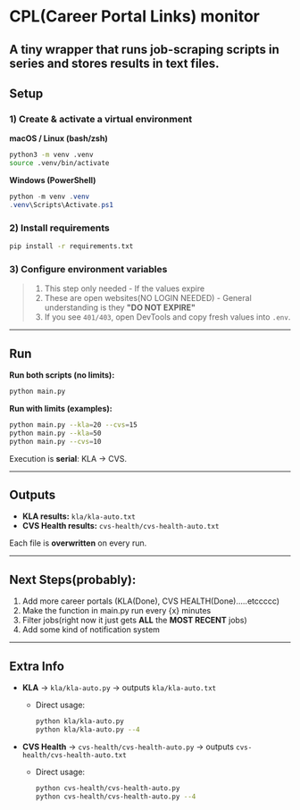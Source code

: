 # CPL(Career Portal Links) monitor

A tiny wrapper that runs job-scraping scripts **in series** and stores results in text files.
---


## Setup

### 1) Create & activate a virtual environment

**macOS / Linux (bash/zsh)**
```bash
python3 -m venv .venv
source .venv/bin/activate
```

**Windows (PowerShell)**
```powershell
python -m venv .venv
.venv\Scripts\Activate.ps1
```

### 2) Install requirements
```bash
pip install -r requirements.txt
```

### 3) Configure environment variables

>1. This step only needed - If the values expire
>2. These are open websites(NO LOGIN NEEDED) - General understanding is they **"DO NOT EXPIRE"** 
>3. If you see `401/403`, open DevTools and copy fresh values into `.env`.

---

## Run

**Run both scripts (no limits):**
```bash
python main.py
```

**Run with limits (examples):**
```bash
python main.py --kla=20 --cvs=15
python main.py --kla=50
python main.py --cvs=10
```

Execution is **serial**: KLA → CVS.

---

## Outputs

- **KLA results:** `kla/kla-auto.txt`  
- **CVS Health results:** `cvs-health/cvs-health-auto.txt`

Each file is **overwritten** on every run.

---

## Next Steps(probably): 
1. Add more career portals (KLA(Done), CVS HEALTH(Done).....etccccc)
2. Make the function in main.py run every {x} minutes
3. Filter jobs(right now it just gets **ALL** the **MOST RECENT** jobs)
4. Add some kind of notification system

---

## Extra Info


- **KLA** → `kla/kla-auto.py` → outputs `kla/kla-auto.txt`  
  - Direct usage:
    ```bash
    python kla/kla-auto.py
    python kla/kla-auto.py --4
    ```

- **CVS Health** → `cvs-health/cvs-health-auto.py` → outputs `cvs-health/cvs-health-auto.txt`  
  - Direct usage:
    ```bash
    python cvs-health/cvs-health-auto.py
    python cvs-health/cvs-health-auto.py --4
    ```


